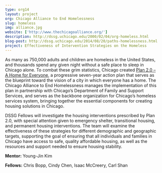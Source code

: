 ```yaml
---
type: org14
layout: project
org: Chicago Alliance to End Homelessness
slug: homeless
img: alliance.jpg
website: ['http://www.thechicagoalliance.org/']
description: http://dssg.uchicago.edu/2000/02/04/org-homeless.html
blog-post: http://dssg.uchicago.edu/2014/08/20/paths-homelessness.html
project: Effectiveness of Intervention Strategies on the Homeless
---
```


<p>As many as 750,000 adults and children are homeless in the United States, and thousands spend any given night without a safe place to sleep in Chicago alone. To combat these grim statistics, Chicago created <a href="http://www.thechicagoalliance.org/documents/Plan%202.0_WEB.pdf">Plan 2.0 – A Home for Everyone</a>,  a progressive seven-year action plan that serves as the blueprint toward the vision of a city in which everyone has a home. The Chicago Alliance to End Homelessness manages the implementation of this plan in partnership with Chicago’s Department of Family and Support Services, and serves as the backbone organization for Chicago’s homeless services system, bringing together the essential components for creating housing solutions in Chicago. 

<p>DSSG Fellows will investigate the housing interventions prescribed by Plan 2.0, with special attention given to emergency shelter, transitional housing, and permanent housing interventions. The team will examine the effectiveness of these strategies for different demographic and geographic targets, supporting the goal of ensuring that all individuals and families in Chicago have access to safe, quality affordable housing, as well as the resources and support needed to ensure housing stability.

<p><b>Mentor:</b> Young-Jin Kim

<p><b>Fellows:</b> Chris Bopp, Cindy Chen, Isaac McCreery, Carl Shan 
